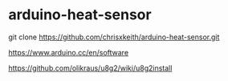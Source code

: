 # arduino-heat-sensor

git clone https://github.com/chrisxkeith/arduino-heat-sensor.git

https://www.arduino.cc/en/software

https://github.com/olikraus/u8g2/wiki/u8g2install
